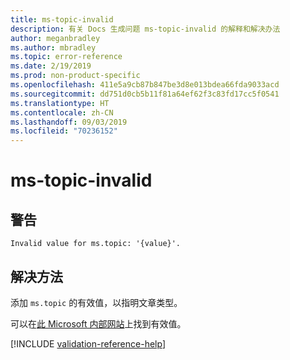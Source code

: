 ```yaml
---
title: ms-topic-invalid
description: 有关 Docs 生成问题 ms-topic-invalid 的解释和解决办法
author: meganbradley
ms.author: mbradley
ms.topic: error-reference
ms.date: 2/19/2019
ms.prod: non-product-specific
ms.openlocfilehash: 411e5a9cb87b847be3d8e013bdea66fda9033acd
ms.sourcegitcommit: dd751d0cb5b11f81a64ef62f3c83fd17cc5f0541
ms.translationtype: HT
ms.contentlocale: zh-CN
ms.lasthandoff: 09/03/2019
ms.locfileid: "70236152"
---
```

# <a name="ms-topic-invalid"></a>ms-topic-invalid

## <a name="warning"></a>警告

`Invalid value for ms.topic: '{value}'.`

## <a name="resolution"></a>解决方法

添加 `ms.topic` 的有效值，以指明文章类型。

可以在[此 Microsoft 内部网站](https://docsmetadatatool.azurewebsites.net/allowlists)上找到有效值。

<!--make sure to add this file to your includes folder and verify the path-->
[!INCLUDE [validation-reference-help](includes/validation-reference-help.md)]
